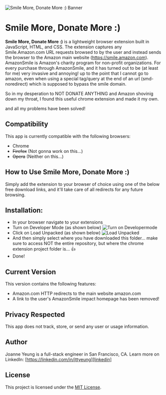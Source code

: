 ![Smile More, Donate More :) Banner](https://github.com/jttyeung/smile-more-donate-more/blob/master/screenshots/smilemore-1400x560.png?raw=true)

# Smile More, Donate More :)

**Smile More, Donate More :)** is a lightweight browser extension built in JavaScript, HTML, and CSS. The extension captures any Smile.Amazon.com URL requests browsed to by the user and instead sends the browser to the Amazon main website (https://smile.amazon.com). AmazonSmile is Amazon's charity program for non-profit organizations. For every purchase through AmazonSmile, and it has turned out to be (at least for me) very invasive and annoying! up to the point that I cannot go to amazon, even when using a special tag/query at the end of an url (smd-noredirect) which is supposed to bypass the smile domain.

So in my desperation to NOT DONATE ANYTHING and Amazon shovinig down my throat, I found this useful chrome extension and made it my own.

and all my problems have been solved!

## Compatibility

This app is currently compatible with the following browsers:

- Chrome
- ~~Firefox~~ (Not gonna work on this...)
- ~~Opera~~ (Neither on this...)

## How to Use **Smile More, Donate More :)**

Simply add the extension to your browser of choice using one of the below free download links, and it'll take care of all redirects for any future browsing.

## Installation:

- In your browser navigate to your extensions
- Turn on Developer Mode (as shown below)
  ![Turn on Developermode](https://i.imgur.com/82JPdFY.png)
- Click on Load Unpacked (as shown below)
  ![Load Unpacked](https://i.imgur.com/KSVeawr.png)
- And then simply select where you have downloaded this folder... make sure to access NOT the entire repository, but where the chrome extension project folder is... 👍
- Done!

## Current Version

This version contains the following features:

- Amazon.com HTTP redirects to the main website amazon.com
- A link to the user's AmazonSmile impact homepage has been removed!

## Privacy Respected

This app does not track, store, or send any user or usage information.

## Author

Joanne Yeung is a full-stack engineer in San Francisco, CA.
Learn more on LinkedIn: [https://linkedin.com/in/jttyeung][linkedin]

## License

This project is licensed under the [MIT License][license].

[project]: https://jttyeung.github.io/2017/07/02/smile-more-donate-more.html
[chrome-download]: https://chrome.google.com/webstore/detail/smile-more-donate-more/lbicnnogjkpfkhokabdopjibhlcejhop
[mozilla-download]: https://addons.mozilla.org/en-US/firefox/addon/smile-more-donate-more/
[opera-download]: #
[linkedin]: https://linkedin.com/in/jttyeung
[license]: LICENSE
[website]: https://smilemoredonatemore.com
